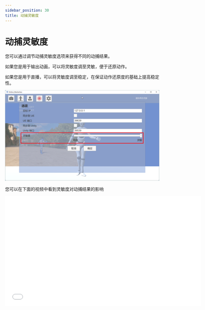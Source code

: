 ```yaml
---
sidebar_position: 30
title: 动捕灵敏度
---
```


# 动捕灵敏度

您可以通过调节动捕灵敏度选项来获得不同的动捕结果。

如果您是用于输出动画，可以将灵敏度调至灵敏，便于还原动作。

如果您是用于直播，可以将灵敏度调至稳定，在保证动作还原度的基础上提高稳定性。

![](../img/Fi4sEXAbxuwmoQOKNTrY5-jBYBlL.png)

您可以在下面的视频中看到灵敏度对动捕结果的影响

<iframe src="//player.bilibili.com/player.html?bvid=BV16W4y167ei&autoplay=0" width="640" height="360" scrolling="no" border="0" frameborder="no" framespacing="0" allowfullscreen="true"> </iframe>
